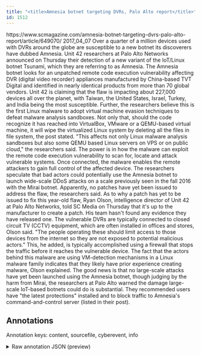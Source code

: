 ```yaml
---
title: "<title>Amnesia botnet targeting DVRs, Palo Alto report</title>"
id: 1512
---
```


<title>Amnesia botnet targeting DVRs, Palo Alto report</title>
<source> https://www.scmagazine.com/amnesia-botnet-targeting-dvrs-palo-alto-report/article/649070/ </source>
<date> 2017_04_07 </date>
<text>
Over a quarter of a million devices used with DVRs around the globe are susceptible to a new botnet its discoverers have dubbed Amnesia.
Unit 42 researchers at Palo Alto Networks announced on Thursday their detection of a new variant of the IoT/Linux botnet Tsunami, which they are referring to as Amnesia.
The Amnesia botnet looks for an unpatched remote code execution vulnerability affecting DVR (digital video recorder) appliances manufactured by China-based TVT Digital and identified in nearly identical products from more than 70 global vendors.
Unit 42 is claiming that the flaw is impacting about 227,000 devices all over the planet, with Taiwan, the United States, Israel, Turkey, and India being the most susceptible.
Further, the researchers believe this is the first Linux malware to adopt virtual machine evasion techniques to defeat malware analysis sandboxes.
Not only that, should the code recognize it has reached into VirtualBox, VMware or a QEMU-based virtual machine, it will wipe the virtualized Linux system by deleting all the files in file system, the post stated.
"This affects not only Linux malware analysis sandboxes but also some QEMU based Linux servers on VPS or on public cloud," the researchers said.
The power is in how the malware can exploit the remote code execution vulnerability to scan for, locate and attack vulnerable systems.
Once connected, the malware enables the remote attackers to gain full control of the affected device.
The researchers speculate that bad actors could potentially use the Amnesia botnet to launch wide-scale DDoS attacks on a scale previously seen in the fall 2016 with the Mirai botnet.
Apparently, no patches have yet been issued to address the flaw, the researchers said.
As to why a patch has yet to be issued to fix this year-old flaw, Ryan Olson, intelligence director of Unit 42 at Palo Alto Networks, told SC Media on Thursday that it's up to the manufacturer to create a patch.
His team hasn't found any evidence they have released one.
The vulnerable DVRs are typically connected to closed circuit TV (CCTV) equipment, which are often installed in offices and stores, Olson said.
"The people operating these should limit access to those devices from the internet so they are not exposed to potential malicious actors."
This, he added, is typically accomplished using a firewall that stops the traffic before it reaches the vulnerable device.
The fact that the actors behind this malware are using VM-detection mechanisms in a Linux malware family indicates that they likely have prior experience creating malware, Olson explained.
The good news is that no large-scale attacks have yet been launched using the Amnesia botnet, though judging by the harm from Mirai, the researchers at Palo Alto warned the damage large-scale IoT-based botnets could do is substantial.
They recommended users have "the latest protections" installed and to block traffic to Amnesia's command-and-control server (listed in their post).
</text>



## Annotations

Annotation keys: content, sourcefile, cyberevent, info

<details>
<summary>Raw annotation JSON (preview)</summary>

```json
{
  "content": "Over a quarter of a million devices used with DVRs around the globe are susceptible to a new botnet its discoverers have dubbed Amnesia. Unit 42 researchers at Palo Alto Networks announced on Thursday their detection of a new variant of the IoT/Linux botnet Tsunami, which they are referring to as Amnesia. The Amnesia botnet looks for an unpatched remote code execution vulnerability affecting DVR (digital video recorder) appliances manufactured by China-based TVT Digital and identified in nearly identical products from more than 70 global vendors. Unit 42 is claiming that the flaw is impacting about 227,000 devices all over the planet, with Taiwan, the United States, Israel, Turkey, and India being the most susceptible. Further, the researchers believe this is the first Linux malware to adopt virtual machine evasion techniques to defeat malware analysis sandboxes. Not only that, should the code recognize it has reached into VirtualBox, VMware or a QEMU-based virtual machine, it will wipe the virtualized Linux system by deleting all the files in file system, the post stated. \"This affects not only Linux malware analysis sandboxes but also some QEMU based Linux servers on VPS or on public cloud,\" the researchers said. The power is in how the malware can exploit the remote code execution vulnerability to scan for, locate and attack vulnerable systems. Once connected, the malware enables the remote attackers to gain full control of the affected device. The researchers speculate that bad actors could potentially use the Amnesia botnet to launch wide-scale DDoS attacks on a scale previously seen in the fall 2016 with the Mirai botnet. Apparently, no patches have yet been issued to address the flaw, the researchers said. As to why a patch has yet to be issued to fix this year-old flaw, Ryan Olson, intelligence director of Unit 42 at Palo Alto Networks, told SC Media on Thursday that it's up to the manufacturer to create a patch. His team hasn't found any evidence they have released one. The vulnerable DVRs are typically connected to closed circuit TV (CCTV) equipment, which are often installed in offices and stores, Olson said. \"The people operating these should limit access to those devices from the internet so they are not exposed to potential malicious actors.\" This, he added, is typically accomplished using a firewall that stops the traffic before it reaches the vulnerable device. The fact that the actors behind this malware are using VM-detection mechanisms in a Linux malware family indicates that they likely have prior experience creating malware, Olson explained. The good news is that no large-scale attacks have yet been launched using the Amnesia botnet, though judging by the harm from Mirai, the researchers at Palo Alto warned the damage large-scale IoT-based botnets could do is substantial. They recommended users have \"the latest protections\" installed and to block traffic to Amnesia's command-and-control server (listed in their post)",
  "sourcefile": "1512.txt",
  "cyberevent": {
    "hopper": [
      {
        "index": 0,
        "relation": "Same",
        "events": [
          {
            "index": "E3",
            "type": "Vulnerability-related",
            "realis": "Actual",
            "nugget": {
              "startOffset": 561,
              "index": "T8",
              "endOffset": 572,
              "text": "is claiming"
            },
            "argument": [
              {
                "index": "T12",
                "text": "Unit 42",
                "endOffset": 560,
                "role": {
                  "type": "Discoverer"
                },
                "startOffset": 553,
                "type": "Organization"
              }
            ],
            "subtype": "DiscoverVulnerability"
          },
          {
            "index": "E4",
            "type": "Vulnerability-related",
            "realis": "Actual",
            "nugget": {
              "startOffset":
```
</details>
